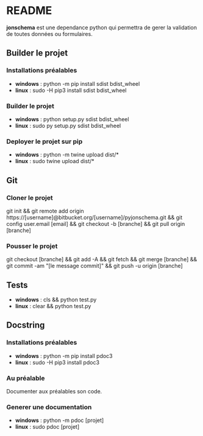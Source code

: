 # README

**jonschema** est une dependance python qui permettra de gerer la validation de toutes données ou formulaires.

## Builder le projet

### Installations préalables

* **windows** : python -m pip install sdist bdist_wheel
* **linux** : sudo -H pip3 install sdist bdist_wheel

### Builder le projet

* **windows** : python setup.py sdist bdist_wheel
* **linux** : sudo py setup.py sdist bdist_wheel

### Deployer le projet sur pip

* **windows** : python -m twine upload dist/*
* **linux** : sudo twine upload dist/*

## Git

### Cloner le projet

git init && git remote add origin https://[username]@bitbucket.org/[username]/pyjonschema.git && git config user.email [email] && git checkout -b [branche] && git pull origin [branche]

### Pousser le projet

git checkout [branche] && git add -A && git fetch && git merge [branche] && git commit -am "[le message commit]" && git push -u origin [branche]

## Tests

* **windows** : cls && python test.py
* **linux** : clear && python test.py

## Docstring

### Installations préalables

* **windows** : python -m pip install pdoc3
* **linux** : sudo -H pip3 install pdoc3

### Au préalable

Documenter aux préalables son code.

### Generer une documentation

* **windows** : python -m pdoc [projet]
* **linux** : sudo pdoc [projet]